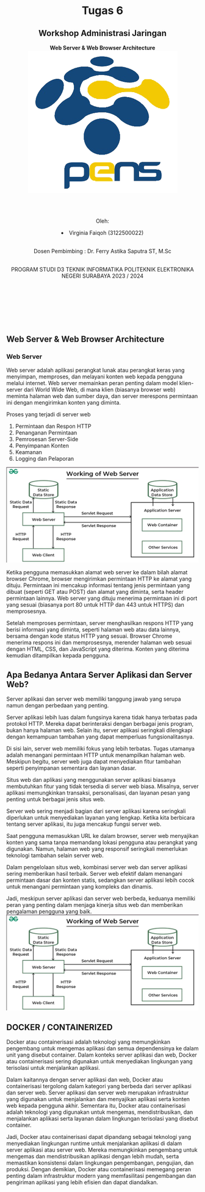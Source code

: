 <div align="center">
  <h1>Tugas 6 </h1>
 <h2>  Workshop Administrasi Jaringan</h2>
<strong>Web Server & Web Browser Architecture </strong>

<img src="Logo_PENS.png" alt="Alt teks">

<br><br>

<p>Oleh:</p>
<li>Virginia Faiqoh (3122500022)</li>




<br>

<p>  Dosen Pembimbing     :  Dr. Ferry Astika Saputra ST, M.Sc</p>

<br>
PROGRAM STUDI D3 TEKNIK INFORMATIKA
POLITEKNIK ELEKTRONIKA NEGERI 
SURABAYA
2023 / 2024



</div>



<br><br><br><br><br><br>


<div>


<h2>Web Server & Web Browser Architecture</h2>

<h3>Web Server</h3>
<p>Web server adalah aplikasi perangkat lunak atau perangkat keras yang menyimpan, memproses, dan melayani konten web kepada pengguna melalui internet. Web server memainkan peran penting dalam model klien-server dari World Wide Web, di mana klien (biasanya browser web) meminta halaman web dan sumber daya, dan server merespons permintaan ini dengan mengirimkan konten yang diminta.

Proses yang terjadi di server web

1. Permintaan dan Respon HTTP
2. Penanganan Permintaan
3. Pemrosesan Server-Side
4. Penyimpanan Konten
5. Keamanan
6. Logging dan Pelaporan

<img src="gbr.png" alt="Alt teks">

Ketika pengguna memasukkan alamat web server ke dalam bilah alamat browser Chrome, browser mengirimkan permintaan HTTP ke alamat yang dituju. Permintaan ini mencakup informasi tentang jenis permintaan yang dibuat (seperti GET atau POST) dan alamat yang diminta, serta header permintaan lainnya. Web server yang dituju menerima permintaan ini di port yang sesuai (biasanya port 80 untuk HTTP dan 443 untuk HTTPS) dan memprosesnya.

Setelah memproses permintaan, server menghasilkan respons HTTP yang berisi informasi yang diminta, seperti halaman web atau data lainnya, bersama dengan kode status HTTP yang sesuai. Browser Chrome menerima respons ini dan memprosesnya, merender halaman web sesuai dengan HTML, CSS, dan JavaScript yang diterima. Konten yang diterima kemudian ditampilkan kepada pengguna.
</p>

<h2>Apa Bedanya Antara Server Aplikasi dan Server Web?</h2>

Server aplikasi dan server web memiliki tanggung jawab yang serupa namun dengan perbedaan yang penting.

Server aplikasi lebih luas dalam fungsinya karena tidak hanya terbatas pada protokol HTTP. Mereka dapat berinteraksi dengan berbagai jenis program, bukan hanya halaman web. Selain itu, server aplikasi seringkali dilengkapi dengan kemampuan tambahan yang dapat memperluas fungsionalitasnya.

Di sisi lain, server web memiliki fokus yang lebih terbatas. Tugas utamanya adalah menangani permintaan HTTP untuk menampilkan halaman web. Meskipun begitu, server web juga dapat menyediakan fitur tambahan seperti penyimpanan sementara dan layanan dasar.

Situs web dan aplikasi yang menggunakan server aplikasi biasanya membutuhkan fitur yang tidak tersedia di server web biasa. Misalnya, server aplikasi memungkinkan transaksi, personalisasi, dan layanan pesan yang penting untuk berbagai jenis situs web.

Server web sering menjadi bagian dari server aplikasi karena seringkali diperlukan untuk menyediakan layanan yang lengkap. Ketika kita berbicara tentang server aplikasi, itu juga mencakup fungsi server web.

Saat pengguna memasukkan URL ke dalam browser, server web menyajikan konten yang sama tanpa memandang lokasi pengguna atau perangkat yang digunakan. Namun, halaman web yang responsif seringkali memerlukan teknologi tambahan selain server web.

Dalam pengelolaan situs web, kombinasi server web dan server aplikasi sering memberikan hasil terbaik. Server web efektif dalam menangani permintaan dasar dan konten statis, sedangkan server aplikasi lebih cocok untuk menangani permintaan yang kompleks dan dinamis.

Jadi, meskipun server aplikasi dan server web berbeda, keduanya memiliki peran yang penting dalam menjaga kinerja situs web dan memberikan pengalaman pengguna yang baik.
<img src="gbr.png" alt="Alt teks">

<h2>DOCKER / CONTAINERIZED </h2>
Docker atau containerisasi adalah teknologi yang memungkinkan pengembang untuk mengemas aplikasi dan semua dependensinya ke dalam unit yang disebut container. Dalam konteks server aplikasi dan web, Docker atau containerisasi sering digunakan untuk menyediakan lingkungan yang terisolasi untuk menjalankan aplikasi.

Dalam kaitannya dengan server aplikasi dan web, Docker atau containerisasi tergolong dalam kategori yang berbeda dari server aplikasi dan server web. Server aplikasi dan server web merupakan infrastruktur yang digunakan untuk menjalankan dan menyajikan aplikasi serta konten web kepada pengguna akhir. Sementara itu, Docker atau containerisasi adalah teknologi yang digunakan untuk mengemas, mendistribusikan, dan menjalankan aplikasi serta layanan dalam lingkungan terisolasi yang disebut container.

Jadi, Docker atau containerisasi dapat dipandang sebagai teknologi yang menyediakan lingkungan runtime untuk menjalankan aplikasi di dalam server aplikasi atau server web. Mereka memungkinkan pengembang untuk mengemas dan mendistribusikan aplikasi dengan lebih mudah, serta memastikan konsistensi dalam lingkungan pengembangan, pengujian, dan produksi. Dengan demikian, Docker atau containerisasi memegang peran penting dalam infrastruktur modern yang memfasilitasi pengembangan dan pengiriman aplikasi yang lebih efisien dan dapat diandalkan.

